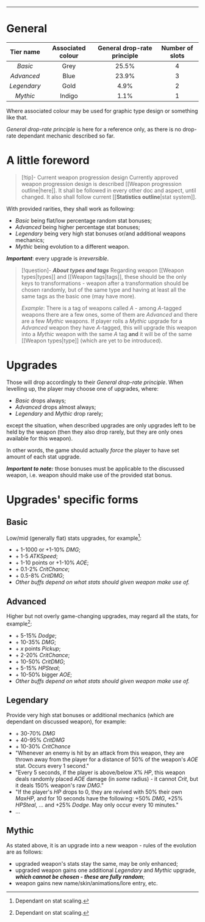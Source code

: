 ___

# General

| Tier name | Associated colour | General drop-rate principle | Number of slots |
| :---: | :---: | :---: | :---: |
| *Basic* | Grey | 25.5% | 4 |
| *Advanced* | Blue | 23.9% | 3 |
| *Legendary* | Gold | 4.9% | 2 |
| *Mythic* | Indigo | 1.1% | 1 |

Where associated colour may be used for graphic type design or something like that.

*General drop-rate principle* is here for a reference only, as there is no drop-rate dependant mechanic described so far.

# A little foreword

>[!tip]- Current weapon progression design
>Currently approved weapon progression design is described [[Weapon progression outline|here]]. It shall be followed in every other doc and aspect, until changed. It also shall follow current [[__Statistics outline__|stat system]].

 With provided rarities, they shall work as following:
- *Basic* being flat/low percentage random stat bonuses;
- *Advanced* being higher percentage stat bonuses;
- *Legendary* being very high stat bonuses or/and additional weapons mechanics;
- *Mythic* being evolution to a different weapon.

***Important***: every upgrade is *irreversible*.

>[!question]- ***About types and tags*** 
>Regarding weapon [[Weapon types|types]] and [[Weapon tags|tags]], these should be the only keys to transformations - weapon after a transformation should be chosen randomly, but of the same type and having at least all the same tags as the basic one (may have more). 
>
>*Example*:
>There is a tag of weapons called *A* - among *A*-tagged weapons there are a few ones, some of them are *Advanced* and there are a few *Mythic* weapons. If player rolls a *Mythic* upgrade for a *Advanced* weapon they have *A*-tagged, this will upgrade this weapon into a *Mythic* weapon with the same *A* tag **and** it will be of the same [[Weapon types|type]] (which are yet to be introduced).
# Upgrades

Those will drop accordingly to their *General drop-rate principle*. When levelling up, the player may choose one of upgrades, where: 
- *Basic* drops always; 
- *Advanced* drops almost always; 
- *Legendary* and *Mythic* drop rarely; 

except the situation, when described upgrades are only upgrades left to be held by the weapon (then they also drop rarely, but they are only ones available for this weapon). 

In other words, the game should actually *force* the player to have set amount of each stat upgrade.

***Important to note:*** those bonuses must be applicable to the discussed weapon, i.e. weapon should make use of the provided stat bonus.

# Upgrades' specific forms
## Basic

Low/mid (generally flat) stats upgrades, for example[^3]\:

- \+ 1-1000 or \+1-10% *DMG*;
- \+ 1-5 *ATKSpeed*;
- \+ 1-10 points or \+1-10% *AOE*;
- \+ 0.1-2% *CritChance*;
- \+ 0.5-8% *CritDMG*;
- *Other buffs depend on what stats should given weapon make use of.*

## Advanced

Higher but not overly game-changing upgrades, may regard all the stats, for example[^3]\:

- \+ 5-15% *Dodge*;
- \+ 10-35% *DMG*;
- \+ *x* points *Pickup*;
- \+ 2-20% *CritChance*;
- \+ 10-50% *CritDMG*;
- \+ 5-15% *HPSteal*;
- \+ 10-50% bigger *AOE*;
- *Other buffs depend on what stats should given weapon make use of.*

## Legendary

Provide very high stat bonuses or additional mechanics (which are dependant on discussed weapon), for example:

- \+ 30-70% *DMG*
- \+ 40-95% *CritDMG*
- \+ 10-30% *CritChance*
- "Whenever an enemy is hit by an attack from this weapon, they are thrown away from the player for a distance of 50% of the weapon's *AOE* stat. Occurs every 1 second."
- "Every 5 seconds, if the player is above/below *X*% *HP*, this weapon deals randomly placed *AOE* damage (in *some* radius) - it cannot *Crit*, but it deals 150% weapon's raw *DMG*."
- "If the player's *HP* drops to 0, they are revived with 50% their own *MaxHP*, and for 10 seconds have the following: +50% *DMG*, +25% *HPSteal*, ... and +25% *Dodge*. May only occur every 10 minutes."
- ...
## Mythic

As stated above, it is an upgrade into a new weapon - rules of the evolution are as follows:
- upgraded weapon's stats stay the same, may be only enhanced;
- upgraded weapon gains one additional *Legendary* and *Mythic* upgrade, ***which cannot be chosen - these are fully random***;
- weapon gains new name/skin/animations/lore entry, etc.

[^3]: Dependant on stat scaling.